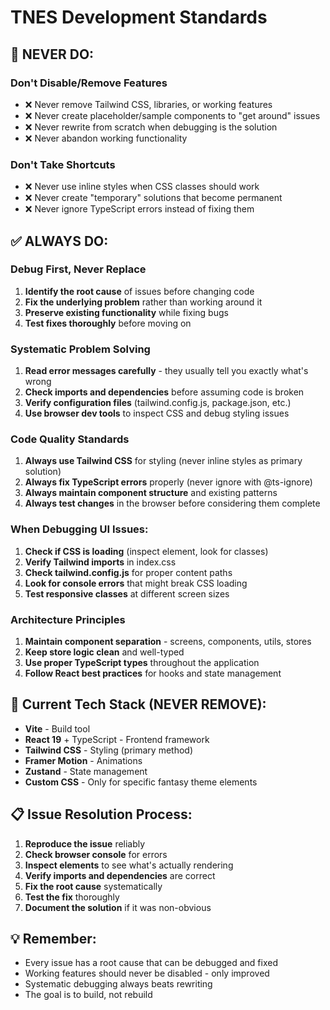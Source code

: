 # TNES Development Standards

## 🚫 **NEVER DO:**

### **Don't Disable/Remove Features**
- ❌ Never remove Tailwind CSS, libraries, or working features
- ❌ Never create placeholder/sample components to "get around" issues
- ❌ Never rewrite from scratch when debugging is the solution
- ❌ Never abandon working functionality

### **Don't Take Shortcuts**
- ❌ Never use inline styles when CSS classes should work
- ❌ Never create "temporary" solutions that become permanent
- ❌ Never ignore TypeScript errors instead of fixing them

## ✅ **ALWAYS DO:**

### **Debug First, Never Replace**
1. **Identify the root cause** of issues before changing code
2. **Fix the underlying problem** rather than working around it
3. **Preserve existing functionality** while fixing bugs
4. **Test fixes thoroughly** before moving on

### **Systematic Problem Solving**
1. **Read error messages carefully** - they usually tell you exactly what's wrong
2. **Check imports and dependencies** before assuming code is broken
3. **Verify configuration files** (tailwind.config.js, package.json, etc.)
4. **Use browser dev tools** to inspect CSS and debug styling issues

### **Code Quality Standards**
1. **Always use Tailwind CSS** for styling (never inline styles as primary solution)
2. **Always fix TypeScript errors** properly (never ignore with @ts-ignore)
3. **Always maintain component structure** and existing patterns
4. **Always test changes** in the browser before considering them complete

### **When Debugging UI Issues:**
1. **Check if CSS is loading** (inspect element, look for classes)
2. **Verify Tailwind imports** in index.css
3. **Check tailwind.config.js** for proper content paths
4. **Look for console errors** that might break CSS loading
5. **Test responsive classes** at different screen sizes

### **Architecture Principles**
1. **Maintain component separation** - screens, components, utils, stores
2. **Keep store logic clean** and well-typed
3. **Use proper TypeScript types** throughout the application
4. **Follow React best practices** for hooks and state management

## 🔧 **Current Tech Stack (NEVER REMOVE):**
- **Vite** - Build tool
- **React 19** + TypeScript - Frontend framework
- **Tailwind CSS** - Styling (primary method)
- **Framer Motion** - Animations
- **Zustand** - State management
- **Custom CSS** - Only for specific fantasy theme elements

## 📋 **Issue Resolution Process:**
1. **Reproduce the issue** reliably
2. **Check browser console** for errors
3. **Inspect elements** to see what's actually rendering
4. **Verify imports and dependencies** are correct
5. **Fix the root cause** systematically
6. **Test the fix** thoroughly
7. **Document the solution** if it was non-obvious

## 💡 **Remember:**
- Every issue has a root cause that can be debugged and fixed
- Working features should never be disabled - only improved
- Systematic debugging always beats rewriting
- The goal is to build, not rebuild